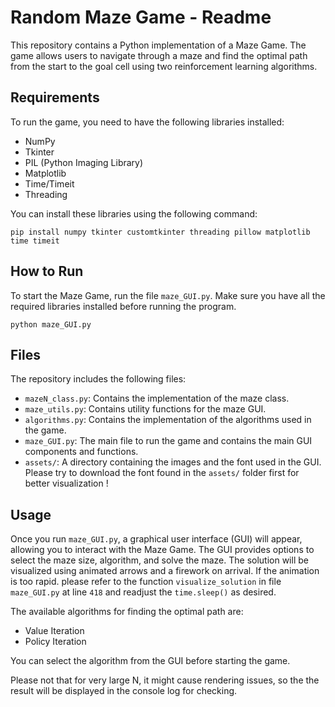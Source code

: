 
# Random Maze Game - Readme

This repository contains a Python implementation of a Maze Game. The game allows users to navigate through a maze and find the optimal path from the start to the goal cell using two reinforcement learning algorithms.

## Requirements

To run the game, you need to have the following libraries installed:

-   NumPy
-   Tkinter
-   PIL (Python Imaging Library)
-   Matplotlib
-   Time/Timeit 
-   Threading 

You can install these libraries using the following command:

``` shell
pip install numpy tkinter customtkinter threading pillow matplotlib time timeit 

```

## How to Run

To start the Maze Game, run the file  `maze_GUI.py`. Make sure you have all the required libraries installed before running the program.
``` shell
python maze_GUI.py

```

## Files

The repository includes the following files:

-   `mazeN_class.py`: Contains the implementation of the maze class.
-   `maze_utils.py`: Contains utility functions for the maze GUI.
-   `algorithms.py`: Contains the implementation of the algorithms used in the game.
-   `maze_GUI.py`: The main file to run the game and contains the main GUI components and functions.
-   `assets/`: A directory containing the images and the font used in the GUI.
Please try to download the font found in the ``assets/`` folder first for better visualization !

## Usage

Once you run  `maze_GUI.py`, a graphical user interface (GUI) will appear, allowing you to interact with the Maze Game. The GUI provides options to select the maze size, algorithm, and solve the maze. The solution will be visualized using animated arrows and a firework on arrival. If the animation is too rapid. please refer to the function ``visualize_solution`` in file ``maze_GUI.py`` at line ``418`` and readjust the ``time.sleep()`` as desired.

The available algorithms for finding the optimal path are:

-   Value Iteration
-   Policy Iteration

You can select the algorithm from the GUI before starting the game.

Please not that for very large N, it might cause rendering issues, so the the result will be displayed in the console log for checking.
